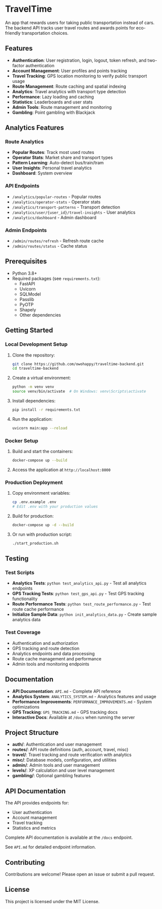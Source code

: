 # TravelTime

An app that rewards users for taking public transportation instead of cars. The backend API tracks user travel routes and awards points for eco-friendly transportation choices.

## Features

- **Authentication**: User registration, login, logout, token refresh, and two-factor authentication
- **Account Management**: User profiles and points tracking
- **Travel Tracking**: GPS location monitoring to verify public transport usage
- **Route Management**: Route caching and spatial indexing  
- **Analytics**: Travel analytics with transport type detection
- **Performance**: Lazy loading and caching
- **Statistics**: Leaderboards and user stats
- **Admin Tools**: Route management and monitoring
- **Gambling**: Point gambling with Blackjack

## Analytics Features

### Route Analytics
- **Popular Routes**: Track most used routes
- **Operator Stats**: Market share and transport types
- **Pattern Learning**: Auto-detect bus/train/tram
- **User Insights**: Personal travel analytics
- **Dashboard**: System overview

### API Endpoints
- `/analytics/popular-routes` - Popular routes
- `/analytics/operator-stats` - Operator stats
- `/analytics/transport-patterns` - Transport detection
- `/analytics/user/{user_id}/travel-insights` - User analytics
- `/analytics/dashboard` - Admin dashboard

### Admin Endpoints
- `/admin/routes/refresh` - Refresh route cache
- `/admin/routes/status` - Cache status

## Prerequisites

- Python 3.8+
- Required packages (see `requirements.txt`):
    - FastAPI
    - Uvicorn
    - SQLModel
    - Passlib
    - PyOTP
    - Shapely
    - Other dependencies

## Getting Started

### Local Development Setup

1. Clone the repository:
     ```bash
     git clone https://github.com/owohappy/traveltime-backend.git
     cd traveltime-backend
     ```

2. Create a virtual environment:
     ```bash
     python -m venv venv
     source venv/bin/activate  # On Windows: venv\Scripts\activate
     ```

3. Install dependencies:
     ```bash
     pip install -r requirements.txt
     ```

4. Run the application:
     ```bash
     uvicorn main:app --reload
     ```

### Docker Setup

1. Build and start the containers:
     ```bash
     docker-compose up --build
     ```

2. Access the application at `http://localhost:8000`

### Production Deployment

1. Copy environment variables:
     ```bash
     cp .env.example .env
     # Edit .env with your production values
     ```

2. Build for production:
     ```bash
     docker-compose up -d --build
     ```

3. Or run with production script:
     ```bash
     ./start_production.sh
     ```

## Testing

### Test Scripts
- **Analytics Tests**: `python test_analytics_api.py` - Test all analytics endpoints
- **GPS Tracking Tests**: `python test_gps_api.py` - Test GPS tracking functionality
- **Route Performance Tests**: `python test_route_performance.py` - Test route cache performance
- **Initialize Sample Data**: `python init_analytics_data.py` - Create sample analytics data

### Test Coverage
- Authentication and authorization
- GPS tracking and route detection
- Analytics endpoints and data processing
- Route cache management and performance
- Admin tools and monitoring endpoints

## Documentation

- **API Documentation**: `API.md` - Complete API reference
- **Analytics System**: `ANALYTICS_SYSTEM.md` - Analytics features and usage
- **Performance Improvements**: `PERFORMANCE_IMPROVEMENTS.md` - System optimizations
- **GPS Tracking**: `GPS_TRACKING.md` - GPS tracking docs
- **Interactive Docs**: Available at `/docs` when running the server

## Project Structure

- **auth/**: Authentication and user management
- **routes/**: API route definitions (auth, account, travel, misc)
- **travel/**: Travel tracking and route verification with analytics
- **misc/**: Database models, configuration, and utilities
- **admin/**: Admin tools and user management
- **levels/**: XP calculation and user level management
- **gambling/**: Optional gambling features

## API Documentation

The API provides endpoints for:
- User authentication
- Account management
- Travel tracking
- Statistics and metrics

Complete API documentation is available at the `/docs` endpoint.

See `API.md` for detailed endpoint information.

## Contributing

Contributions are welcome! Please open an issue or submit a pull request.

## License

This project is licensed under the MIT License.